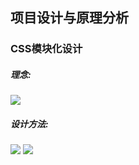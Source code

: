 
## 项目设计与原理分析


### CSS模块化设计
##### 理念:
![](https://upload-images.jianshu.io/upload_images/9249356-7feafe4b6e452ae4.png?imageMogr2/auto-orient/strip%7CimageView2/2/w/1240)
##### 设计方法:
![](https://upload-images.jianshu.io/upload_images/9249356-5fcb931bd921b12a.png?imageMogr2/auto-orient/strip%7CimageView2/2/w/1240)
![](https://upload-images.jianshu.io/upload_images/9249356-48d42d7512ed8d0c.png?imageMogr2/auto-orient/strip%7CimageView2/2/w/1240)

